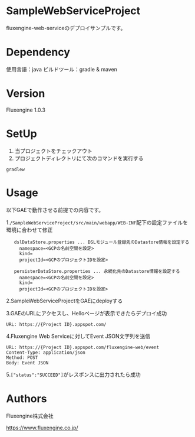 # SampleWebServiceProject
fluxengine-web-serviceのデプロイサンプルです。

# Dependency
使用言語：java
ビルドツール：gradle & maven

# Version
Fluxengine 1.0.3

# SetUp

1. 当プロジェクトをチェックアウト
2. プロジェクトディレクトリにて次のコマンドを実行する
```
gradlew
```

# Usage

  以下GAEで動作させる前提での内容です。


  1.`/SampleWebServiceProject/src/main/webapp/WEB-INF`配下の設定ファイルを環境に合わせて修正
  ```
     dslDataStore.properties ... DSLモジュール登録先のDatastore情報を設定する
       namespace=<GCPの名前空間を設定>
       kind=
       projectId=<GCPのプロジェクトIDを設定>

     persisterDataStore.properties ... 永続化先のDatastore情報を設定する
       namespace=<GCPの名前空間を設定>
       kind=
       projectId=<GCPのプロジェクトIDを設定>
  ```
  2.SampleWebServiceProjectをGAEにdeployする

  3.GAEのURLにアクセスし、Helloページが表示できたらデプロイ成功
  ```
  URL: https://{Project ID}.appspot.com/
  ```
  4.Fluxengine Web Serviceに対してEvent JSON文字列を送信
  ```
  URL: https://{Project ID}.appspot.com/fluxengine-web/event
  Content-Type: application/json
  Method: POST
  Body: Event JSON

  ```
  5.`["status":"SUCCEED"]`がレスポンスに出力されたら成功

# Authors
Fluxengine株式会社

https://www.fluxengine.co.jp/
